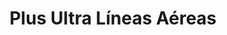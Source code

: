 ---
title: "Plus Ultra Líneas Aéreas"
url: /catia-la-mar/plus-ultra-lineas-aereas/
shop: Reisebüro
---